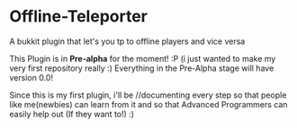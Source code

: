Offline-Teleporter
==================
A bukkit plugin that let's you tp to offline players and vice versa


This Plugin is in **Pre-alpha** for the moment! :P (i just wanted to make my very first repository really :)
Everything in the Pre-Alpha stage will have version 0.0!


Since this is my first plugin, i'll be //documenting every step so that people like me(newbies) can learn
from it and so that Advanced Programmers can easily help out (If they want to!) :)  
